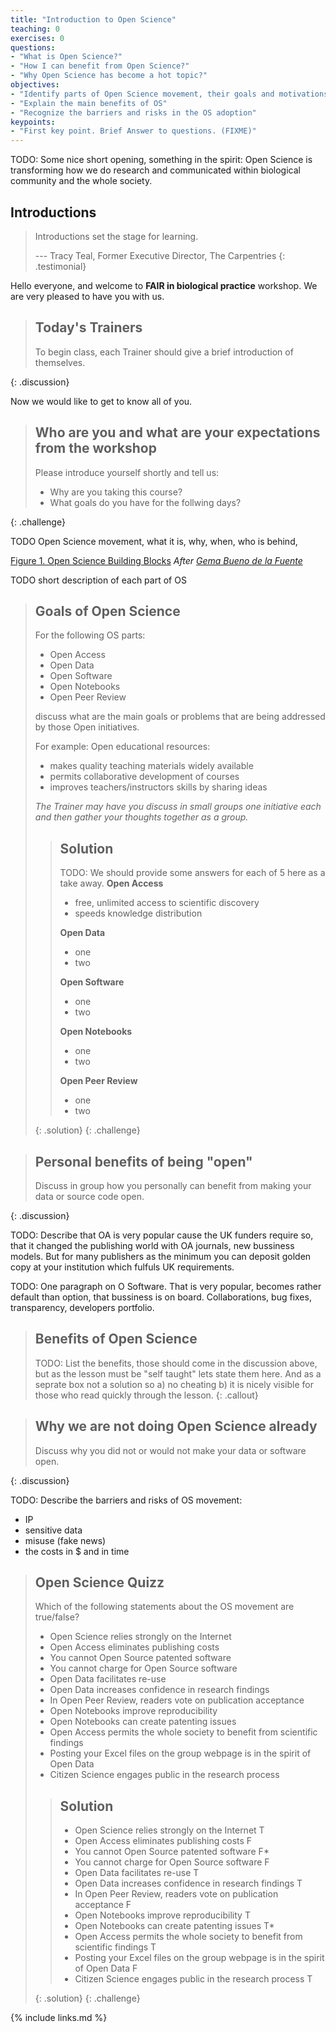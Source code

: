 ```yaml
---
title: "Introduction to Open Science"
teaching: 0
exercises: 0
questions:
- "What is Open Science?"
- "How I can benefit from Open Science?"
- "Why Open Science has become a hot topic?"
objectives:
- "Identify parts of Open Science movement, their goals and motivations"
- "Explain the main benefits of OS"
- "Recognize the barriers and risks in the OS adoption"
keypoints:
- "First key point. Brief Answer to questions. (FIXME)"
---
```


TODO: Some nice short opening, something in the spirit:
Open Science is transforming how we do research and communicated within
biological community and the whole society.

## Introductions

> Introductions set the stage for learning.
>
> --- Tracy Teal, Former Executive Director, The Carpentries
{: .testimonial}

Hello everyone, and welcome to **FAIR in biological practice** workshop.
We are very pleased to have you with us.

> ## Today's Trainers
>
> To begin class, each Trainer should give a brief introduction of themselves.
>
{: .discussion}

Now we would like to get to know all of you.

> ## Who are you and what are your expectations from the workshop
>
> Please introduce yourself shortly and tell us:
>
> * Why are you taking this course?
> * What goals do you have for the follwing days?
>
{: .challenge}

TODO Open Science movement, what it is, why, when, who is behind,

[Figure 1. Open Science Building Blocks](../fig/OpenScienceBuildingBlocks.jpg)
*After [Gema Bueno de la Fuente](https://www.fosteropenscience.eu/content/what-open-science-introduction)*

TODO short description of each part of OS

> ## Goals of Open Science
>
> For the following OS parts:
> * Open Access
> * Open Data
> * Open Software
> * Open Notebooks
> * Open Peer Review
>
> discuss what are the main goals or problems that are being addressed
> by those Open initiatives.
>
> For example:
> Open educational resources:
> - makes quality teaching materials widely available
> - permits collaborative development of courses
> - improves teachers/instructors skills by sharing ideas
>
> *The Trainer may have you discuss in small groups one initiative each and
> then gather your thoughts together as a group.*
>
>> ## Solution
>>
>> TODO: We should provide some answers for each of 5 here as a take away.
>> **Open Access**
>> * free, unlimited access to scientific discovery
>> * speeds knowledge distribution
>>
>> **Open Data**
>> * one
>> * two
>>
>> **Open Software**
>> * one
>> * two
>>
>> **Open Notebooks**
>> * one
>> * two
>>
>> **Open Peer Review**
>> * one
>> * two
>>
> {: .solution}
{: .challenge}

> ## Personal benefits of being "open"
>
> Discuss in group how you personally can benefit from making your data or source code open.
>
{: .discussion}

TODO: Describe that OA is very popular cause the UK funders require so,
that it changed the publishing world with OA journals, new bussiness models.
But for many publishers as the minimum you can deposit golden copy at your institution
which fulfuls UK requirements.

TODO: One paragraph on O Software. That is very popular, becomes rather default
than option, that bussiness is on board. Collaborations, bug fixes, transparency,
developers portfolio.

> ## Benefits of Open Science
>
> TODO: List the benefits, those should come in the discussion above,
> but as the lesson must be "self taught" lets state them here. And
> as a seprate box not a solution so a) no cheating b) it is nicely visible
> for those who read quickly through the lesson.
{: .callout}

> ## Why we are not doing Open Science already
>
> Discuss why you did not or would not make your data or software open.
>
{: .discussion}


TODO: Describe the barriers and risks of OS movement:
- IP
- sensitive data
- misuse (fake news)
- the costs in $ and in time

>## Open Science Quizz
>
> Which of the following statements about the OS movement are true/false?
>
>* Open Science relies strongly on the Internet
>* Open Access eliminates publishing costs
>* You cannot Open Source patented software
>* You cannot charge for Open Source software
>* Open Data facilitates re-use
>* Open Data increases confidence in research findings
>* In Open Peer Review, readers vote on publication acceptance
>* Open Notebooks improve reproducibility
>* Open Notebooks can create patenting issues
>* Open Access permits the whole society to benefit from scientific findings
>* Posting your Excel files on the group webpage is in the spirit of Open Data
>* Citizen Science engages public in the research process
>
> > ## Solution
> >* Open Science relies strongly on the Internet T
> >* Open Access eliminates publishing costs F
> >* You cannot Open Source patented software F*
> >* You cannot charge for Open Source software F
> >* Open Data facilitates re-use T
> >* Open Data increases confidence in research findings T
> >* In Open Peer Review, readers vote on publication acceptance  F
> >* Open Notebooks improve reproducibility T
> >* Open Notebooks can create patenting issues T*
> >* Open Access permits the whole society to benefit from scientific findings T
> >* Posting your Excel files on the group webpage is in the spirit of Open Data F
> >* Citizen Science engages public in the research process T
> >
> {: .solution}
{: .challenge}

{% include links.md %}

